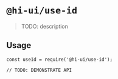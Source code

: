 # `@hi-ui/use-id`

> TODO: description

## Usage

```
const useId = require('@hi-ui/use-id');

// TODO: DEMONSTRATE API
```
